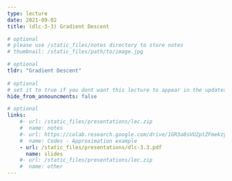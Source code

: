 ```yaml
---
type: lecture
date: 2021-09-02
title: (dlc-3-3) Gradient Descent

# optional
# please use /static_files/notes directory to store notes
# thumbnail: /static_files/path/to/image.jpg

# optional
tldr: "Gradient Descent"
  
# optional
# set it to true if you dont want this lecture to appear in the updates section
hide_from_announcments: false

# optional
links: 
    #- url: /static_files/presentations/lec.zip
    #  name: notes
    #- url: https://colab.research.google.com/drive/1GR3a0sVU2ptZFmekzysWozHo9N12j7Kl?usp=sharing
    #  name: Codes - Approximation example
    - url: /static_files/presentations/dlc-3.3.pdf
      name: slides
    #- url: /static_files/presentations/lec.zip
    #  name: other
---
```

